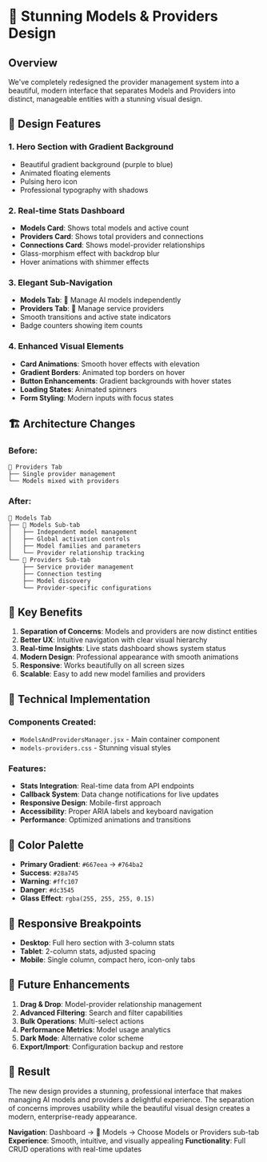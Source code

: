 # 🤖 Stunning Models & Providers Design

## Overview
We've completely redesigned the provider management system into a beautiful, modern interface that separates Models and Providers into distinct, manageable entities with a stunning visual design.

## 🎨 Design Features

### 1. **Hero Section with Gradient Background**
- Beautiful gradient background (purple to blue)
- Animated floating elements
- Pulsing hero icon
- Professional typography with shadows

### 2. **Real-time Stats Dashboard**
- **Models Card**: Shows total models and active count
- **Providers Card**: Shows total providers and connections
- **Connections Card**: Shows model-provider relationships
- Glass-morphism effect with backdrop blur
- Hover animations with shimmer effects

### 3. **Elegant Sub-Navigation**
- **Models Tab**: 🧠 Manage AI models independently
- **Providers Tab**: 🔌 Manage service providers
- Smooth transitions and active state indicators
- Badge counters showing item counts

### 4. **Enhanced Visual Elements**
- **Card Animations**: Smooth hover effects with elevation
- **Gradient Borders**: Animated top borders on hover
- **Button Enhancements**: Gradient backgrounds with hover states
- **Loading States**: Animated spinners
- **Form Styling**: Modern inputs with focus states

## 🏗️ Architecture Changes

### Before:
```
🔌 Providers Tab
├── Single provider management
└── Models mixed with providers
```

### After:
```
🤖 Models Tab
├── 🧠 Models Sub-tab
│   ├── Independent model management
│   ├── Global activation controls
│   ├── Model families and parameters
│   └── Provider relationship tracking
└── 🔌 Providers Sub-tab
    ├── Service provider management
    ├── Connection testing
    ├── Model discovery
    └── Provider-specific configurations
```

## 🎯 Key Benefits

1. **Separation of Concerns**: Models and providers are now distinct entities
2. **Better UX**: Intuitive navigation with clear visual hierarchy
3. **Real-time Insights**: Live stats dashboard shows system status
4. **Modern Design**: Professional appearance with smooth animations
5. **Responsive**: Works beautifully on all screen sizes
6. **Scalable**: Easy to add new model families and providers

## 🚀 Technical Implementation

### Components Created:
- `ModelsAndProvidersManager.jsx` - Main container component
- `models-providers.css` - Stunning visual styles

### Features:
- **Stats Integration**: Real-time data from API endpoints
- **Callback System**: Data change notifications for live updates
- **Responsive Design**: Mobile-first approach
- **Accessibility**: Proper ARIA labels and keyboard navigation
- **Performance**: Optimized animations and transitions

## 🎨 Color Palette

- **Primary Gradient**: `#667eea` → `#764ba2`
- **Success**: `#28a745`
- **Warning**: `#ffc107`
- **Danger**: `#dc3545`
- **Glass Effect**: `rgba(255, 255, 255, 0.15)`

## 📱 Responsive Breakpoints

- **Desktop**: Full hero section with 3-column stats
- **Tablet**: 2-column stats, adjusted spacing
- **Mobile**: Single column, compact hero, icon-only tabs

## 🔮 Future Enhancements

1. **Drag & Drop**: Model-provider relationship management
2. **Advanced Filtering**: Search and filter capabilities
3. **Bulk Operations**: Multi-select actions
4. **Performance Metrics**: Model usage analytics
5. **Dark Mode**: Alternative color scheme
6. **Export/Import**: Configuration backup and restore

## 🎉 Result

The new design provides a stunning, professional interface that makes managing AI models and providers a delightful experience. The separation of concerns improves usability while the beautiful visual design creates a modern, enterprise-ready appearance.

**Navigation**: Dashboard → 🤖 Models → Choose Models or Providers sub-tab
**Experience**: Smooth, intuitive, and visually appealing
**Functionality**: Full CRUD operations with real-time updates
